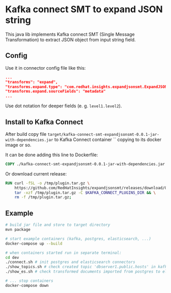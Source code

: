 # Kafka connect SMT to expand JSON string
This java lib implements Kafka connect SMT (Single Message Transformation) to
extract JSON object from input string field.

## Config
Use it in connector config file like this:
~~~json
...
"transforms": "expand",
"transforms.expand.type": "com.redhat.insights.expandjsonsmt.ExpandJSON$Value",
"transforms.expand.sourceFields": "metadata"
...
~~~

Use dot notation for deeper fields (e. g. `level1.level2`).

## Install to Kafka Connect
After build copy file `target/kafka-connect-smt-expandjsonsmt-0.0.1-jar-with-dependencies.jar`
to Kafka Connect container `` copying to its docker image or so.

It can be done adding this line to Dockerfile:
~~~Dockerfile
COPY ./kafka-connect-smt-expandjsonsmt-0.0.1-jar-with-dependencies.jar $KAFKA_CONNECT_PLUGINS_DIR
~~~

Or download current release:
~~~Dockerfile
RUN curl -fSL -o /tmp/plugin.tar.gz \
    https://github.com/RedHatInsights/expandjsonsmt/releases/download/0.0.1/kafka-connect-smt-expandjsonsmt-0.0.1.tar.gz && \
    tar -xzf /tmp/plugin.tar.gz -C $KAFKA_CONNECT_PLUGINS_DIR && \
    rm -f /tmp/plugin.tar.gz;
~~~

## Example
~~~bash
# build jar file and store to target directory
mvn package

# start example containers (kafka, postgres, elasticsearch, ...)
docker-compose up --build

# when containers started run in separate terminal:
cd dev
./connect.sh # init postgres and elasticsearch connectors
./show_topics.sh # check created topic 'dbserver1.public.hosts' in kafka
./show_es.sh # check transformed documents imported from postgres to elasticsearch

# ... stop containers
docker-compose down
~~~
